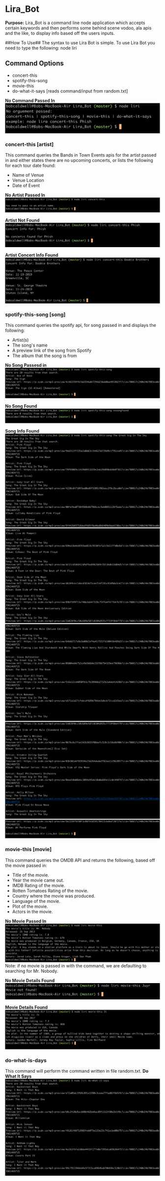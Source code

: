 # Lira_Bot
**Purpose:** Lira_Bot is a command line node application which accepts certain keywords and then performs some behind scene vodoo, ala apis and the like, to display info based off the users inputs.

##How To Use## The syntax to use Lira Bot is simple.  To use Lira Bot you need to type the following:  node liri <command> <search string>

## Command Options
- concert-this <artist>
- spotify-this-song <song>
- movie-this <movie>
- do-what-it-says [reads command/input from random.txt]

**No Command Passed In**
![No Command Passed In](./images/liri_no_args_passed.png)

### concert-this [artist]
This command queries the Bands in Town Events apis for the artist passed in and either states there are no upcoming concerts, or lists the following for each tour date found:
- Name of Venue
- Venue Location
- Date of Event

**No Artist Passed In**
![No artist passed in](./images/concert_this_no_args_passed.jpg)

**Artist Not Found**
![No artist concert info found](./images/concert_this_no_concert_found.png)

**Artist Concert Info Found**
![Concert Info Found](./images/concert_this_concert_found.png)


### spotify-this-song [song]
This command queries the spotify api, for song passed in and displays the following:
- Artist(s)
- The song's name
- A preview link of the song from Spotify
- The album that the song is from

**No Song Passesd in**
![No Song Passed in.](./images/spotify_this_song_no_args_passed.png)

**No Song Found**
![No Song Info Found](./images/spotify_this_song_no_song_found.png)

**Song Info Found**
![Song Info Found](./images/spotify_this_song_song_found_1_of_5.png)
![Song Info Found](./images/spotify_this_song_song_found_2_of_5.png)
![Song Info Found](./images/spotify_this_song_song_found_3_of_5.png)
![Song Info Found](./images/spotify_this_song_song_found_4_of_5.png)
![Song Info Found](./images/spotify_this_song_song_found_5_of_5.png)

### movie-this [movie]
This command queries the OMDB API and returns the following, based off the movie passed in:
- Title of the movie.
- Year the movie came out.
- IMDB Rating of the movie.
- Rotten Tomatoes Rating of the movie.
- Country where the movie was produced.
- Language of the movie.
- Plot of the movie.
- Actors in the movie.

**No Movie Passed In**
![No Movie Passed In](./images/movie_this_no_args_passed.png)
Note:  if no movie is passed in with the command, we are defaulting to searching for Mr. Nobody.

**No Movie Details Found**
![No Movie Details Found](./images/movie_this_no_movie_found.png)

**Movie Details Found**
![Movie Details Found](./images/movie_this_movie_found.png)



### do-what-is-days
This command will perform the command written in file random.txt.
**Do What It Says**
![Do What It Says](./images/do_what_it_says.png)